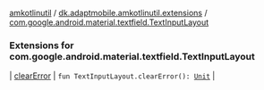 [amkotlinutil](../../index.md) / [dk.adaptmobile.amkotlinutil.extensions](../index.md) / [com.google.android.material.textfield.TextInputLayout](./index.md)

### Extensions for com.google.android.material.textfield.TextInputLayout

| [clearError](clear-error.md) | `fun TextInputLayout.clearError(): `[`Unit`](https://kotlinlang.org/api/latest/jvm/stdlib/kotlin/-unit/index.html) |

